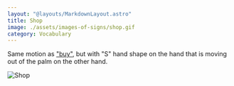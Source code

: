 ```yaml
---
layout: "@layouts/MarkdownLayout.astro"
title: Shop
image: ./assets/images-of-signs/shop.gif
category: Vocabulary
---
```


Same motion as ["buy"](../buy),
but with "S" hand shape on the hand that is moving out of the palm
on the other hand.

![Shop](@signs/shop.gif)
